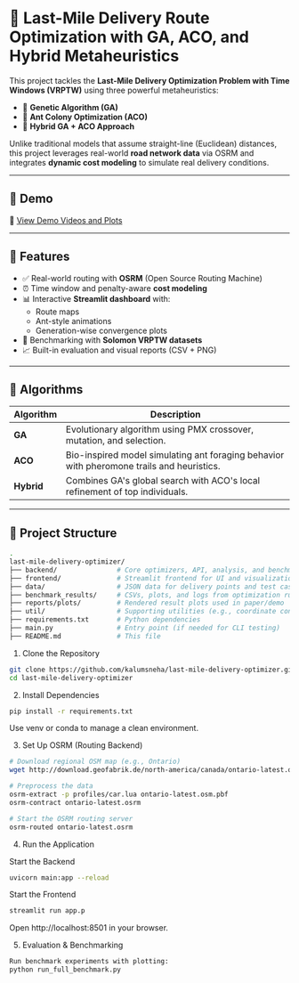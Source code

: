 # 🚚 Last-Mile Delivery Route Optimization with GA, ACO, and Hybrid Metaheuristics

This project tackles the **Last-Mile Delivery Optimization Problem with Time Windows (VRPTW)** using three powerful metaheuristics:
- 🔬 **Genetic Algorithm (GA)**
- 🐜 **Ant Colony Optimization (ACO)**
- 🧬 **Hybrid GA + ACO Approach**

Unlike traditional models that assume straight-line (Euclidean) distances, this project leverages real-world **road network data** via OSRM and integrates **dynamic cost modeling** to simulate real delivery conditions.

---

## 🎥 Demo

📎 [View Demo Videos and Plots](https://drive.google.com/drive/folders/11TQrXs2EIc7Y5X8z0tLamWIgNhJUQDlc?usp=sharing)

---

## 🧠 Features

- ✅ Real-world routing with **OSRM** (Open Source Routing Machine)
- ⏰ Time window and penalty-aware **cost modeling**
- 📊 Interactive **Streamlit dashboard** with:
  - Route maps
  - Ant-style animations
  - Generation-wise convergence plots
- 🧪 Benchmarking with **Solomon VRPTW datasets**
- 📈 Built-in evaluation and visual reports (CSV + PNG)

---

## 🧬 Algorithms

| Algorithm  | Description |
|------------|-------------|
| **GA**     | Evolutionary algorithm using PMX crossover, mutation, and selection. |
| **ACO**    | Bio-inspired model simulating ant foraging behavior with pheromone trails and heuristics. |
| **Hybrid** | Combines GA's global search with ACO's local refinement of top individuals. |

---

## 📁 Project Structure

```bash
.
last-mile-delivery-optimizer/
├── backend/               # Core optimizers, API, analysis, and benchmark tools
├── frontend/              # Streamlit frontend for UI and visualization
├── data/                  # JSON data for delivery points and test cases
├── benchmark_results/     # CSVs, plots, and logs from optimization runs
├── reports/plots/         # Rendered result plots used in paper/demo
├── util/                  # Supporting utilities (e.g., coordinate converters)
├── requirements.txt       # Python dependencies
├── main.py                # Entry point (if needed for CLI testing)
├── README.md              # This file


```
1. Clone the Repository
   
```bash
git clone https://github.com/kalumsneha/last-mile-delivery-optimizer.git
cd last-mile-delivery-optimizer
```
2.  Install Dependencies
   
```bash
pip install -r requirements.txt
```
Use venv or conda to manage a clean environment.

3. Set Up OSRM (Routing Backend)
```bash
# Download regional OSM map (e.g., Ontario)
wget http://download.geofabrik.de/north-america/canada/ontario-latest.osm.pbf

# Preprocess the data
osrm-extract -p profiles/car.lua ontario-latest.osm.pbf
osrm-contract ontario-latest.osrm

# Start the OSRM routing server
osrm-routed ontario-latest.osrm
```
4.  Run the Application

Start the Backend
```bash
uvicorn main:app --reload
```
Start the Frontend
```bash
streamlit run app.p
```
Open http://localhost:8501 in your browser.

5. Evaluation & Benchmarking
```bash
Run benchmark experiments with plotting:
python run_full_benchmark.py
```



